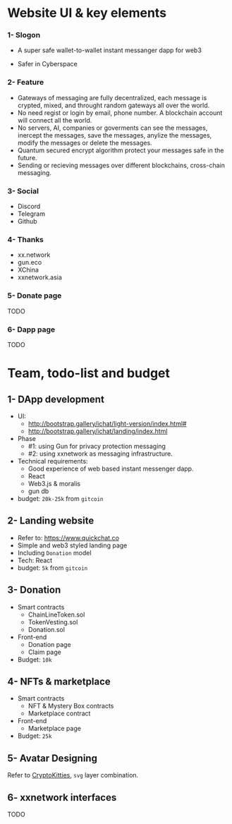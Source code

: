 # Website UI & key elements
### 1- Slogon
* A super safe wallet-to-wallet instant messanger dapp for web3

* Safer in Cyberspace

### 2- Feature
* Gateways of messaging are fully decentralized, each message is crypted, mixed, and throught random gateways all over the world. 
* No need regist or login by email, phone number. A blockchain account will connect all the world.
* No servers, AI, companies or goverments can see the messages, inercept the  messages, save the messages, anylize the messages, modify the messages or delete the messages.
* Quantum secured encrypt algorithm protect your messages safe in the future.
* Sending or recieving messages over different blockchains, cross-chain messaging.

### 3- Social
* Discord
* Telegram
* Github

### 4- Thanks
* xx.network
* gun.eco
* XChina
* xxnetwork.asia

### 5- Donate page
TODO

### 6- Dapp page
TODO

# Team, todo-list and budget
## 1- DApp development
* UI: 
  * http://bootstrap.gallery/ichat/light-version/index.html#
  * http://bootstrap.gallery/ichat/landing/index.html
* Phase
  * #1: using Gun for privacy protection messaging
  * #2: using xxnetwork as messaging infrastructure.
* Technical requirements:
  * Good experience of web based instant messenger dapp.
  * React
  * Web3.js & moralis
  * gun db
* budget: `20k-25k` from `gitcoin`

## 2- Landing website
* Refer to: https://www.quickchat.co
* Simple and web3 styled landing page
* Including `Donation` model
* Tech: React
* budget: `5k` from `gitcoin`

## 3- Donation 
* Smart contracts
  * ChainLineToken.sol
  * TokenVesting.sol
  * Donation.sol
* Front-end
  * Donation page
  * Claim page
* Budget: `10k`

## 4- NFTs & marketplace
* Smart contracts
  * NFT & Mystery Box contracts
  * Marketplace contract
* Front-end
  * Marketplace page
* Budget: `25k`

## 5- Avatar Designing
Refer to [CryptoKitties](https://github.com/achadha235/cryptokitty-designer/tree/master/src/cattributes), `svg` layer combination.

## 6- xxnetwork interfaces
TODO
